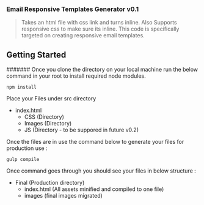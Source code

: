 ### Email Responsive Templates Generator v0.1
> Takes an html file with css link and turns inline. Also Supports responsive css to make sure its inline. This code is specifically targeted on creating responsive email templates.

## Getting Started

####### Once you clone the directory on your local machine run the below command in your root to install required node modules.

```shell
npm install
```

Place your Files under src directory
 - index.html
   - CSS (Directory)
   - Images (Directory)
   - JS (Directory - to be suppored in future v0.2)

Once the files are in use the command below to generate your files for production use :
```shell
gulp compile
```

Once command goes through you should see your files in below structure :
- Final (Production directory)
  - index.html (All assets minified and compiled to one file)
  - images (final images migrated)
